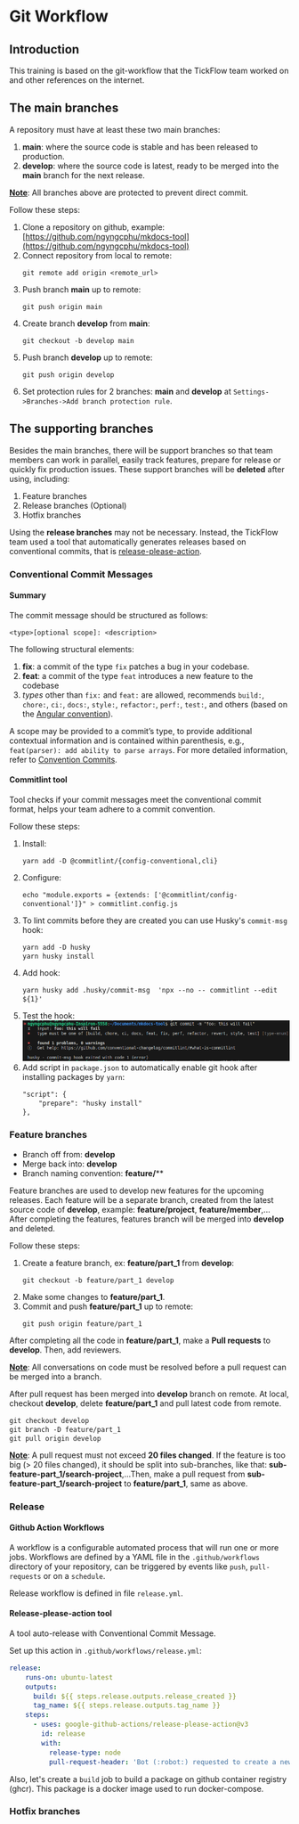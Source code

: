 # Git Workflow

## Introduction
This training is based on the git-workflow that the TickFlow team worked on and other references on the internet.

## The main branches
A repository must have at least these two main branches:
<div class="annotate" markdown>

1. **main**: where the source code is stable and has been released to production.
2. **develop**: where the source code is latest, ready to be merged into the **main** branch for the next release.

</div>

**<u>Note</u>**: All branches above are protected to prevent direct commit.

Follow these steps:
<div class="annotate" markdown>

1. Clone a repository on github, example: [https://github.com/ngyngcphu/mkdocs-tool](https://github.com/ngyngcphu/mkdocs-tool)
2. Connect repository from local to remote:
    ```
    git remote add origin <remote_url>
    ```
3. Push branch **main** up to remote:
    ```
    git push origin main
    ```
4. Create branch **develop** from **main**:
    ```
    git checkout -b develop main
    ```
5. Push branch **develop** up to remote:
    ```
    git push origin develop
    ```
6. Set protection rules for 2 branches: **main** and **develop** at `Settings->Branches->Add branch protection rule`.

</div>

## The supporting branches
Besides the main branches, there will be support branches so that team members can work in parallel, easily track features, prepare for release or quickly fix production issues. These support branches will be **deleted** after using, including:
<div class="annotate" markdown>

1. Feature branches
2. Release branches (Optional)
3. Hotfix branches

</div>

Using the **release branches** may not be necessary. Instead, the TickFlow team used a tool that automatically generates releases based on conventional commits, that is [release-please-action](https://github.com/google-github-actions/release-please-action).

### Conventional Commit Messages

#### Summary
The commit message should be structured as follows:
```
<type>[optional scope]: <description>
```
The following structural elements:
<div class="annotate" markdown>

1. **fix**: a commit of the type `fix` patches a bug in your codebase.
2. **feat**: a commit of the type `feat` introduces a new feature to the codebase
3. _types_ other than `fix:` and `feat:` are allowed, recommends `build:`, `chore:`, `ci:`, `docs:`, `style:`, `refactor:`, `perf:`, `test:`, and others (based on the [Angular convention](https://github.com/angular/angular/blob/22b96b9/CONTRIBUTING.md#-commit-message-guidelines)).

</div>

A scope may be provided to a commit’s type, to provide additional contextual information and is contained within parenthesis, e.g., `feat(parser): add ability to parse arrays`. For more detailed information, refer to [Convention Commits](https://www.conventionalcommits.org/en/v1.0.0/).

#### Commitlint tool
Tool checks if your commit messages meet the conventional commit format, helps your team adhere to a commit convention.

Follow these steps:
<div class="annotate" markdown>

1. Install:
    ```
    yarn add -D @commitlint/{config-conventional,cli}
    ```
2. Configure:
    ```
    echo "module.exports = {extends: ['@commitlint/config-conventional']}" > commitlint.config.js
    ```
3. To lint commits before they are created you can use Husky's `commit-msg` hook:
    ```
    yarn add -D husky
    yarn husky install
    ```
4. Add hook:
    ```
    yarn husky add .husky/commit-msg  'npx --no -- commitlint --edit ${1}'
    ```
5. Test the hook:
    ![test-hook](../assets/test-hook.png)
6. Add script in `package.json` to automatically enable git hook after installing packages by `yarn`:
    ```
    "script": {
        "prepare": "husky install"
    },
    ```
</div>


### Feature branches
- Branch off from: **develop**
- Merge back into: **develop**
- Branch naming convention: **feature/****

Feature branches are used to develop new features for the upcoming releases. Each feature will be a separate branch, created from the latest source code of **develop**, example: **feature/project**, **feature/member**,... After completing the features, features branch will be merged into **develop** and deleted.

Follow these steps:
<div class="annotate" markdown>

1. Create a feature branch, ex: **feature/part_1** from **develop**:
    ```
    git checkout -b feature/part_1 develop
    ```
2. Make some changes to **feature/part_1**.
3. Commit and push **feature/part_1** up to remote:
    ```
    git push origin feature/part_1
    ```

</div>

After completing all the code in **feature/part_1**, make a **Pull requests** to **develop**. Then, add reviewers.

**<u>Note</u>**: All conversations on code must be resolved before a pull request can be merged into a branch.

After pull request has been merged into **develop** branch on remote. At local, checkout **develop**, delete **feature/part_1** and pull latest code from remote.
```
git checkout develop
git branch -D feature/part_1
git pull origin develop
```

**<u>Note</u>**: A pull request must not exceed **20 files changed**. If the feature is too big (> 20 files changed), it should be split into sub-branches, like that: **sub-feature-part_1/search-project**,...Then, make a pull request from **sub-feature-part_1/search-project** to **feature/part_1**, same as above.

### Release

#### Github Action Workflows
A workflow is a configurable automated process that will run one or more jobs. Workflows are defined by a YAML file in the `.github/workflows` directory of your repository, can be triggered by events like `push`, `pull-requests` or on a `schedule`.

Release workflow is defined in file `release.yml`.

#### Release-please-action tool
A tool auto-release with Conventional Commit Message. 

Set up this action in `.github/workflows/release.yml`:
```yml
release:
    runs-on: ubuntu-latest
    outputs:
      build: ${{ steps.release.outputs.release_created }}
      tag_name: ${{ steps.release.outputs.tag_name }}
    steps:
      - uses: google-github-actions/release-please-action@v3
        id: release
        with:
          release-type: node
          pull-request-header: 'Bot (:robot:) requested to create a new release on ${{ github.ref_name }}'
```
Also, let's create a `build` job to build a package on github container registry (ghcr). This package is a docker image used to run docker-compose.

### Hotfix branches